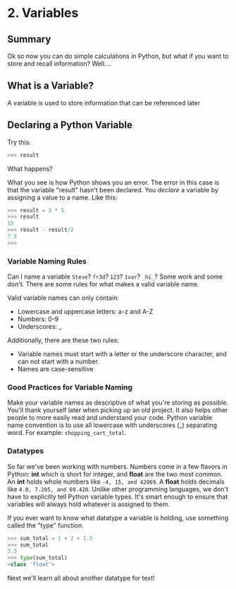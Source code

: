 # 2. Variables

## Summary
Ok so now you can do simple calculations in Python, but what if you want to store and recall information? Well....

## What is a Variable?
A variable is used to store information that can be referenced later

## Declaring a Python Variable
Try this:
```python
>>> result
```
What happens?

What you see is how Python shows you an error. The error in this case is that the variable "result" hasn't been declared. You _declare_ a variable by assigning a value to a name. Like this:
```python
>>> result = 3 * 5
>>> result
15
>>> result - result/2
7.5
>>> 
```
### Variable Naming Rules
Can I name a variable `Steve`? `fr3d`? `123`? `1var`? `_hi_`? Some work and some don't. There are some rules for what makes a valid variable name.

Valid variable names can only contain:
* Lowercase and uppercase letters: a-z and A-Z
* Numbers: 0-9
* Underscores: _

Additionally, there are these two rules:
* Variable names must start with a letter or the underscore character, and can not start with a number.
* Names are case-sensitive

### Good Practices for Variable Naming
Make your variable names as descriptive of what you're storing as possible. You'll thank yourself later when picking up an old project. It also helps other people to more easily read and understand your code. Python variable name convention is to use all lowercase with underscores (_) separating word. For example: `shopping_cart_total`.

### Datatypes
So far we've been working with numbers. Numbers come in a few flavors in Python: **int** which is short for integer, and **float** are the two most common. An **int** holds whole numbers like `-4, 15, and 42069`. A **float** holds decimals like `4.0, 7.205, and 69.420`. Unlike other programming languages, we don't have to explicitly tell Python variable types. It's smart enough to ensure that variables will always hold whatever is assigned to them. 

If you ever want to know what datatype a variable is holding, use something called the "type" function. 
```python
>>> sum_total = 1 + 2 + 1.5
>>> sum_total
3.5
>>> type(sum_total)
<class 'float'>
```
Next we'll learn all about another datatype for text!